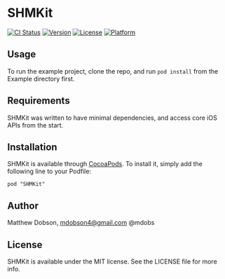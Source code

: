 # SHMKit

[![CI Status](http://img.shields.io/travis/mdobson/SHMKit-Cocoapods.svg?style=flat)](https://travis-ci.org/mdobson/SHMKit)
[![Version](https://img.shields.io/cocoapods/v/SHMKit.svg?style=flat)](http://cocoadocs.org/docsets/SHMKit)
[![License](https://img.shields.io/cocoapods/l/SHMKit.svg?style=flat)](http://cocoadocs.org/docsets/SHMKit)
[![Platform](https://img.shields.io/cocoapods/p/SHMKit.svg?style=flat)](http://cocoadocs.org/docsets/SHMKit)

## Usage

To run the example project, clone the repo, and run `pod install` from the Example directory first.

## Requirements

SHMKit was written to have minimal dependencies, and access core iOS APIs from the start.

## Installation

SHMKit is available through [CocoaPods](http://cocoapods.org). To install
it, simply add the following line to your Podfile:

    pod "SHMKit"

## Author

Matthew Dobson, 
mdobson4@gmail.com
@mdobs

## License

SHMKit is available under the MIT license. See the LICENSE file for more info.

